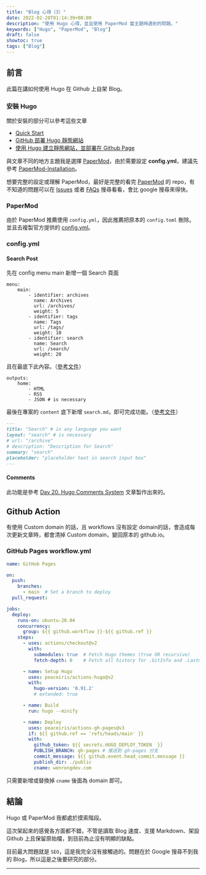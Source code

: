 ```yaml
---
title: "Blog 心得（3）"
date: 2022-02-28T01:14:39+08:00
description: "使用 Hugo 心得，並且使用 PaperMod 當主題時遇到的問題。"
keywords: ["Hugo", "PaperMod", "Blog"]
draft: false
showtoc: true
tags: ["Blog"]
---
```


## 前言

此篇在講如何使用 Hugo 在 Github 上自架 Blog。

### 安裝 Hugo

關於安裝的部分可以參考這些文章

* [Quick Start][hugo_0]
* [GitHub 部署 Hugo 靜態網站][hugo_1]
* [使用 Hugo 建立靜態網站，並部署在 Github Page][hugo_2]

與文章不同的地方主題我是選擇 [PaperMod][theme]，由於需要設定 **config.yml**，建議先參考 [PaperMod-Installation][theme-instal]。

想要完整的設定或理解 PaperMod，最好是完整的看完 [PaperMod][theme] 的 repo，有不知道的問題可以在 [Issues][theme-issues] 或者 [FAQs][theme-faqs] 搜尋看看，會比 google 搜尋來得快。

### PaperMod

由於 PaperMod 推薦使用 `config.yml`，因此推薦把原本的 `config.toml` 刪除。並且去複製官方提供的 [config.yml][theme-config]。

### config.yml

#### Search Post

先在 config menu main 新增一個 Search 頁面

```text
menu:
    main:
        - identifier: archives
          name: Archives
          url: /archives/
          weight: 5
        - identifier: tags
          name: Tags
          url: /tags/
          weight: 10
        - identifier: search
          name: Search
          url: /search/
          weight: 20
```

且在最底下此內容。（[參考文件][theme-searchpage]）

```text
outputs:
    home:
        - HTML
        - RSS
        - JSON # is necessary
```

最後在專案的 `content` 底下新增 `search.md`，即可完成功能。（[參考文件][theme-searchpage]）

``` markdown
---
title: "Search" # in any language you want
layout: "search" # is necessary
# url: "/archive"
# description: "Description for Search"
summary: "search"
placeholder: "placeholder text in search input box"
---
```

#### Comments

此功能是參考 [Day 20. Hugo Comments System][theme-comments] 文章製作出來的。

## Github Action

有使用 Custom domain 的話，且 workflows 沒有設定 domain的話，會造成每次更新文章時，都會清掉 Custom domain，變回原本的 github.io。

### GitHub Pages workflow.yml

```yml
name: GitHub Pages

on:
  push:
    branches:
      - main  # Set a branch to deploy
  pull_request:

jobs:
  deploy:
    runs-on: ubuntu-20.04
    concurrency:
      group: ${{ github.workflow }}-${{ github.ref }}
    steps:
      - uses: actions/checkout@v2
        with:
          submodules: true  # Fetch Hugo themes (true OR recursive)
          fetch-depth: 0    # Fetch all history for .GitInfo and .Lastmod

      - name: Setup Hugo
        uses: peaceiris/actions-hugo@v2
        with:
          hugo-version: '0.91.2'
          # extended: true

      - name: Build
        run: hugo --minify

      - name: Deploy
        uses: peaceiris/actions-gh-pages@v3
        if: ${{ github.ref == 'refs/heads/main' }}
        with:
          github_token: ${{ secrets.HUGO_DEPLOY_TOKEN  }}
          PUBLISH_BRANCH: gh-pages # 推送到 gh-pages 分支
          commit_message: ${{ github.event.head_commit.message }}
          publish_dir: ./public
          cname: wenrongdev.com
```

只需要新增或替換掉 `cname` 後面為 domain 即可。

## 結論

Hugo 或 PaperMod 我都處於摸索階段。

這次架起來的感覺各方面都不錯，不管是讀取 Blog 速度、支援 Markdown、架設 Github 上且保留原始檔，到目前為止沒有明顯的缺點。

目前最大問題就是 `SEO`，這是我完全沒有接觸過的。問題在於 Google 搜尋不到我的 Blog，所以這是之後要研究的部分。

______________________________________________________________________

<!-- Hugo 連結 -->
[hugo_0]:https://gohugo.io/getting-started/quick-start/
[hugo_1]:https://medium.com/@chswei/%E5%9C%A8-github-%E9%83%A8%E7%BD%B2-hugo-%E9%9D%9C%E6%85%8B%E7%B6%B2%E7%AB%99-9c40682dfe40
[hugo_2]:https://jimmylin212.github.io/post/0001_create_hugo_and_deploy_on-github_page/

[theme]:https://github.com/adityatelange/hugo-PaperMod

[theme-instal]:https://github.com/adityatelange/hugo-PaperMod/wiki/Installation
[theme-issues]:https://github.com/adityatelange/hugo-PaperMod/issues
[theme-faqs]:https://github.com/adityatelange/hugo-PaperMod/wiki/FAQs
[theme-config]:https://github.com/adityatelange/hugo-PaperMod/wiki/Installation#sample-configyml
[theme-searchpage]:https://github.com/adityatelange/hugo-PaperMod/wiki/Features#search-page
[theme-comments]:https://ithelp.ithome.com.tw/articles/10248312

